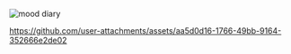 ![mood diary](https://github.com/user-attachments/assets/c3ac698a-a3c6-4029-9924-a3fd6a97f91e)


https://github.com/user-attachments/assets/aa5d0d16-1766-49bb-9164-352666e2de02

